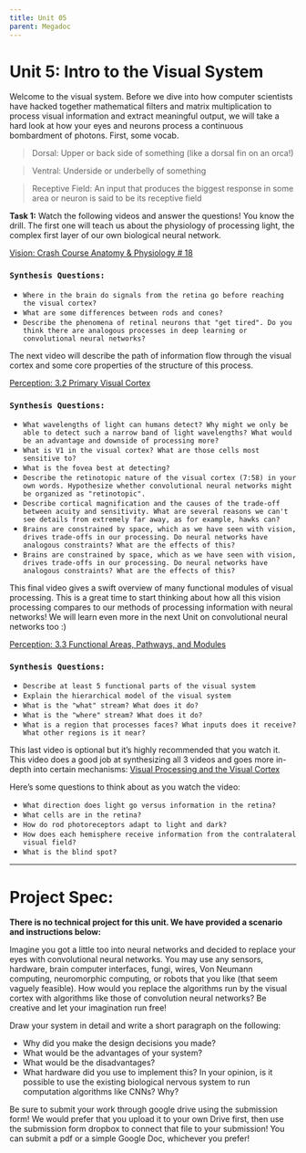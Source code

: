```yaml
---
title: Unit 05
parent: Megadoc
---
```


# Unit 5: Intro to the Visual System

Welcome to the visual system. Before we dive into how computer scientists have hacked together mathematical filters and matrix multiplication to process visual information and extract meaningful output, we will take a hard look at how your eyes and neurons process a continuous bombardment of photons. First, some vocab.


> Dorsal: Upper or back side of something (like a dorsal fin on an orca!)


> Ventral: Underside or underbelly of something


> Receptive Field: An input that produces the biggest response in some area or neuron is said to be its receptive field

**Task 1:** Watch the following videos and answer the questions! You know the drill. The first one will teach us about the physiology of processing light, the complex first layer of our own biological neural network.

[Vision: Crash Course Anatomy & Physiology # 18](https://www.youtube.com/watch?v=o0DYP-u1rNM)


### `Synthesis Questions:`



* `Where in the brain do signals from the retina go before reaching the visual cortex?`
* `What are some differences between rods and cones?`
* `Describe the phenomena of retinal neurons that "get tired". Do you think there are analogous processes in deep learning or convolutional neural networks?`

The next video will describe the path of information flow through the visual cortex and some core properties of the structure of this process.

[Perception: 3.2 Primary Visual Cortex](https://www.youtube.com/watch?v=rrG-Y41Omi4)

### `Synthesis Questions:`



* `What wavelengths of light can humans detect? Why might we only be able to detect such a narrow band of light wavelengths? What would be an advantage and downside of processing more?`
* `What is V1 in the visual cortex? What are those cells most sensitive to?`
* `What is the fovea best at detecting?`
* `Describe the retinotopic nature of the visual cortex (7:58) in your own words. Hypothesize whether convolutional neural networks might be organized as "retinotopic". `
* `Describe cortical magnification and the causes of the trade-off between acuity and sensitivity. What are several reasons we can't see details from extremely far away, as for example, hawks can?`
* `Brains are constrained by space, which as we have seen with vision, drives trade-offs in our processing. Do neural networks have analogous constraints? What are the effects of this?`
* `Brains are constrained by space, which as we have seen with vision, drives trade-offs in our processing. Do neural networks have analogous constraints? What are the effects of this?`

This final video gives a swift overview of many functional modules of visual processing. This is a great time to start thinking about how all this vision processing compares to our methods of processing information with neural networks! We will learn even more in the next Unit on convolutional neural networks too :)

[Perception: 3.3 Functional Areas, Pathways, and Modules](https://www.youtube.com/watch?v=vTIxvw9QAY8)

### `Synthesis Questions:`

* `Describe at least 5 functional parts of the visual system`
* `Explain the hierarchical model of the visual system`
* `What is the "what" stream? What does it do?`
* `What is the "where" stream? What does it do?`
* `What is a region that processes faces? What inputs does it receive? What other regions is it near?`

This last video is optional but it’s highly recommended that you watch it. This video does a good job at synthesizing all 3 videos and goes more in-depth into certain mechanisms:
[Visual Processing and the Visual Cortex](https://youtu.be/MgMNUne9j9c?si=9pEM9EFYdv-9tq3y)

Here’s some questions to think about as you watch the video:
* `What direction does light go versus information in the retina?`
* `What cells are in the retina?`
* `How do rod photoreceptors adapt to light and dark?`
* `How does each hemisphere receive information from the contralateral visual field?`
* `What is the blind spot?`

---

# **Project Spec:**

**There is no technical project for this unit. We have provided a scenario and instructions below:**

Imagine you got a little too into neural networks and decided to replace your eyes with convolutional neural networks. You may use any sensors, hardware, brain computer interfaces, fungi, wires, Von Neumann computing, neuromorphic computing, or robots that you like (that seem vaguely feasible). How would you replace the algorithms run by the visual cortex with algorithms like those of convolution neural networks? Be creative and let your imagination run free!

Draw your system in detail and write a short paragraph on the following:
* Why did you make the design decisions you made?
* What would be the advantages of your system?
* What would be the disadvantages?
* What hardware did you use to implement this? In your opinion, is it possible to use the existing biological nervous system to run computation algorithms like CNNs? Why?

Be sure to submit your work through google drive using the submission form!
We would prefer that you upload it to your own Drive first, then use the submission form dropbox to connect that file to your submission!
You can submit a pdf or a simple Google Doc, whichever you prefer!
